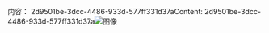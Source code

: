 <span data-ttu-id="8ed8c-101">内容： 2d9501be-3dcc-4486-933d-577ff331d37a</span><span class="sxs-lookup"><span data-stu-id="8ed8c-101">Content: 2d9501be-3dcc-4486-933d-577ff331d37a</span></span>![图像](58376e77-eae5-43e9-972a-94e49a6d2b90.png)
